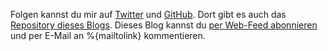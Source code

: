 Folgen kannst du mir auf [Twitter] und [GitHub]. Dort gibt es auch das
[Repository dieses Blogs][repo]. Dieses Blog kannst du [per Web-Feed
abonnieren][feed] und per E-Mail an %{mailtolink} kommentieren.


[twitter]: https://twitter.com/plasisent

[github]: https://github.com/rosetree

[repo]: https://github.com/rosetree/plasisent.org

[feed]: //plasisent.org/feed/
